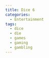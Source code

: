 ```yaml
---
title: Dice 6
categories:
  - Entertainment
tags:
  - dice
  - die
  - games
  - gaming
  - gambling
---
```

